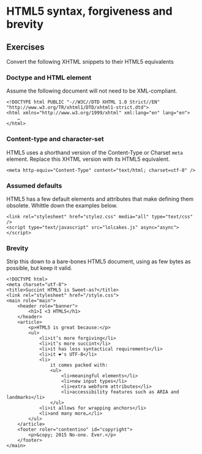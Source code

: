 # HTML5 syntax, forgiveness and brevity

## Exercises

Convert the following XHTML snippets to their HTML5 equivalents

### Doctype and HTML element

Assume the following document will not need to be XML-compliant.

```
<!DOCTYPE html PUBLIC "-//W3C//DTD XHTML 1.0 Strict//EN" "http://www.w3.org/TR/xhtml1/DTD/xhtml1-strict.dtd">
<html xmlns="http://www.w3.org/1999/xhtml" xml:lang="en" lang="en">
	…
</html>
```

### Content-type and character-set

HTML5 uses a shorthand version of the Content-Type or Charset `meta` element. Replace this XHTML version with its HTML5 equivalent.

```
<meta http-equiv="Content-Type" content="text/html; charset=utf-8" />
```

### Assumed defaults

HTML5 has a few default elements and attributes that make defining them obsolete. Whittle down the examples below.

```
<link rel="stylesheet" href="stylez.css" media="all" type="text/css" />
<script type="text/javascript" src="lolcakes.js" async="async"></script>
```

### Brevity

Strip this down to a bare-bones HTML5 document, using as few bytes as possible, but keep it valid.

```
<!DOCTYPE html>
<meta charset="utf-8">
<title>Succint HTML5 is Sweet-as?</title>
<link rel="stylesheet" href="/style.css">
<main role="main">
	<header role="banner">
		<h1>I <3 HTML5</h1>
	</header>
	<article>
		<p>HTML5 is great because:</p>
		<ul>
			<li>it’s more forgiving</li>
			<li>it’s more succint</li>
			<li>it has less syntactical requirements</li>
			<li>it ❤️'s UTF-8</li>
			<li>
				it comes packed with:
				<ul>
					<li>meaningful elements</li>
					<li>new input types</li>
					<li>extra webform attributes</li>
					<li>accessibility features such as ARIA and landmarks</li>
				</ul>
			<li>it allows for wrapping anchors</li>
			<li>and many more…</li>
		</ul>
	</article>
	<footer roler="contentino" id="copyright">
		<p>&copy; 2015 No-one. Ever.</p>
	</footer>
</main>
```